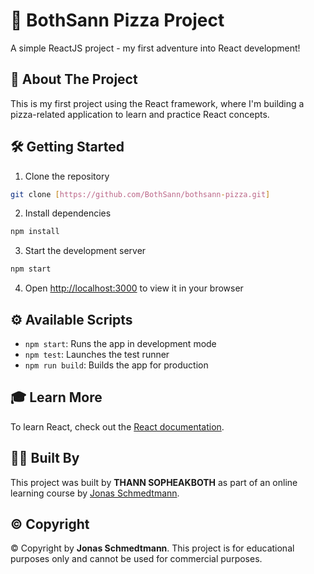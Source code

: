 # 🍕 BothSann Pizza Project

A simple ReactJS project - my first adventure into React development!

## 🚀 About The Project

This is my first project using the React framework, where I'm building a pizza-related application to learn and practice React concepts.

## 🛠️ Getting Started

1. Clone the repository

```bash
git clone [https://github.com/BothSann/bothsann-pizza.git]
```

2. Install dependencies

```bash
npm install
```

3. Start the development server

```bash
npm start
```

4. Open [http://localhost:3000](http://localhost:3000) to view it in your browser

## ⚙️ Available Scripts

- `npm start`: Runs the app in development mode
- `npm test`: Launches the test runner
- `npm run build`: Builds the app for production

## 🎓 Learn More

To learn React, check out the [React documentation](https://reactjs.org/).

## 👨‍💻 Built By

This project was built by **THANN SOPHEAKBOTH** as part of an online learning course by [Jonas Schmedtmann](https://codingheroes.io/).

## ©️ Copyright

© Copyright by **Jonas Schmedtmann**. This project is for educational purposes only and cannot be used for commercial purposes.
